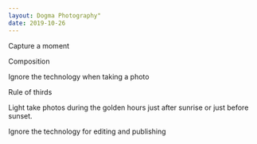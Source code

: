 ```yaml
---
layout: Dogma Photography"
date: 2019-10-26
---
```


Capture a moment

Composition

Ignore the technology when taking a photo

Rule of thirds

Light
take photos during the golden hours just after sunrise or just before sunset.

Ignore the technology for editing and publishing
